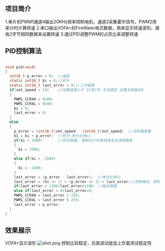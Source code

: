 ## 项目简介 ##
1.单片机PWM1通道4输出20KHz频率控制电机，通道2采集霍尔信号。PWM2用来计时计算转速
2.串口输出VOFA+的FireWater格式数据，用来显示转速波形。接收2字节相同数据来设置转速
3.通过PID调整PWM的占空比来调整转速

## PID控制算法 ##
```C

void pid(void)
{
  int16_t p_error = 0;  //偏差
  static int16_t ki = 0;//积分
  static int16_t last_error = 0;//上次偏差
  if(set_speed < 15)    //设置速度小于 15转/秒 无法稳定,设置无效输出0
  {
    PWM1_CCR4H = 0x00;
    PWM1_CCR4L = 0x00;
    ki = 0;
    last_error = 0;
  }
  else 
  {
    p_error = (int16_t)set_speed - (int16_t)out_speed;  //当前偏差量
    ki = ki + p_error;  //积分,积分比例=1
    if(ki > 2500)       //积分限幅, 限制过小时高转速无法消除静差
    {
      ki = 2500;
    }
    else if(ki < -2500)
    {
      ki = -2500;
    }
    last_error = (p_error - last_error);  //微分比例=1
    last_error = (ki << 1) + (p_error << 1) + last_error;//控制输出，控制比例2，积分控制*2
    if(last_error > 1106)last_error=1106; //输出限幅
    else if(last_error < 0)last_error=0;
    PWM1_CCR4H = last_error / 256;
    PWM1_CCR4L = last_error % 256;
    last_error = p_error;
  }
}

```


## 效果展示 ##
VOFA+显示波形
![shot.png][1]
控制比较稳定，后面波动是加上负载测试稳定性

  [1]: http://101.33.205.183/usr/uploads/2022/04/2347352204.png
